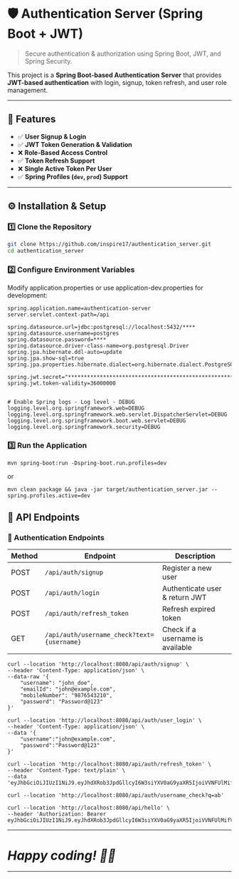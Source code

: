 # 🛡️ Authentication Server (Spring Boot + JWT)
> Secure authentication & authorization using Spring Boot, JWT, and Spring Security.

This project is a **Spring Boot-based Authentication Server** that provides **JWT-based authentication** with login, signup, token refresh, and user role management.

---

## 🚀 Features
- ✅ **User Signup & Login**
- ✅ **JWT Token Generation & Validation**
- ❌ **Role-Based Access Control**
- ✅ **Token Refresh Support**
- ❌ **Single Active Token Per User**
- ✅ **Spring Profiles (`dev`, `prod`) Support**

---

## ⚙️ **Installation & Setup**

### 1️⃣ **Clone the Repository**
```sh
git clone https://github.com/inspire17/authentication_server.git
cd authentication_server
```

### 2️⃣ **Configure Environment Variables**
Modify application.properties or use application-dev.properties for development:

```properties
spring.application.name=authentication-server
server.servlet.context-path=/api

spring.datasource.url=jdbc:postgresql://localhost:5432/****
spring.datasource.username=postgres
spring.datasource.password=****
spring.datasource.driver-class-name=org.postgresql.Driver
spring.jpa.hibernate.ddl-auto=update
spring.jpa.show-sql=true
spring.jpa.properties.hibernate.dialect=org.hibernate.dialect.PostgreSQLDialect

spring.jwt.secret="*******************************************************"
spring.jwt.token-validity=36000000


# Enable Spring logs - Log level - DEBUG
logging.level.org.springframework.web=DEBUG
logging.level.org.springframework.web.servlet.DispatcherServlet=DEBUG
logging.level.org.springframework.boot.web.servlet=DEBUG
logging.level.org.springframework.security=DEBUG
```

### 3️⃣ **Run the Application**
```shell
mvn spring-boot:run -Dspring-boot.run.profiles=dev
```
or
```shell
mvn clean package && java -jar target/authentication_server.jar --spring.profiles.active=dev
```

## 📌 API Endpoints

### 🔑 Authentication Endpoints

| Method | Endpoint                              | Description                          |
|--------|--------------------------------------|--------------------------------------|
| POST   | `/api/auth/signup`                   | Register a new user                 |
| POST   | `/api/auth/login`                    | Authenticate user & return JWT      |
| POST   | `/api/auth/refresh_token`            | Refresh expired token               |
| GET    | `/api/auth/username_check?text={username}` | Check if a username is available |

```shell
curl --location 'http://localhost:8080/api/auth/signup' \
--header 'Content-Type: application/json' \
--data-raw '{
    "username": "john_doe",
    "emailId": "john@example.com",
    "mobileNumber": "9876543210",
    "password": "Password@123"
}'

```

```shell
curl --location 'http://localhost:8080/api/auth/user_login' \
--header 'Content-Type: application/json' \
--data '{
    "username":"john@example.com",
    "password":"Password@123"
}'
```

```shell
curl --location 'http://localhost:8080/api/auth/refresh_token' \
--header 'Content-Type: text/plain' \
--data 'eyJhbGciOiJIUzI1NiJ9.eyJhdXRob3JpdGllcyI6W3siYXV0aG9yaXR5IjoiVVNFUlMifV0sInN1YiI6ImFiaGkiLCJpYXQiOjE3MzgxNTA3MDAsImV4cCI6MTczODE4NjcwMH0.DTcpIy1ICLQ7iHhTMBGYtOu_n2WIrnhLgJkGTP6zIZk'
```

```shell
curl --location 'http://localhost:8080/api/auth/username_check?q=ab'
```

```shell
curl --location 'http://localhost:8080/api/hello' \
--header 'Authorization: Bearer eyJhbGciOiJIUzI1NiJ9.eyJhdXRob3JpdGllcyI6W3siYXV0aG9yaXR5IjoiVVNFUlMifV0sInN1YiI6ImpvaG5fZG9lIiwiaWF0IjoxNzM4MjQ1MjQwLCJleHAiOjE3MzgyODEyNDB9.1BPkYZj9SsAld_gqPfh56SjTg4cH8gmcM3OhoAMQQx8'
```
---
# *Happy coding! 🚀🔥*
---
